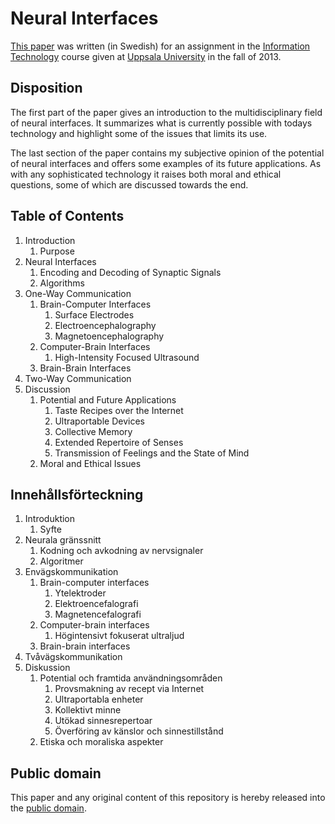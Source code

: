 # Neural Interfaces

[This paper](https://raw.githubusercontent.com/mewpaper/neural_interfaces/master/neurala_gränssnitt.pdf) was written (in Swedish) for an assignment in the [Information Technology] course given at [Uppsala University] in the fall of 2013.

[Information Technology]: https://www.uu.se/en/admissions/master/selma/kursplan/?kKod=1DT051
[Uppsala University]: https://www.uu.se/

## Disposition

The first part of the paper gives an introduction to the multidisciplinary field of neural interfaces. It summarizes what is currently possible with todays technology and highlight some of the issues that limits its use.

The last section of the paper contains my subjective opinion of the potential of neural interfaces and offers some examples of its future applications. As with any sophisticated technology it raises both moral and ethical questions, some of which are discussed towards the end.

## Table of Contents

1. Introduction
	1. Purpose
2. Neural Interfaces
	1. Encoding and Decoding of Synaptic Signals
	2. Algorithms
3. One-Way Communication
	1. Brain-Computer Interfaces
		1. Surface Electrodes
		2. Electroencephalography
		3. Magnetoencephalography
	2. Computer-Brain Interfaces
		1. High-Intensity Focused Ultrasound
	3. Brain-Brain Interfaces
4. Two-Way Communication
5. Discussion
	1. Potential and Future Applications
		1. Taste Recipes over the Internet
		2. Ultraportable Devices
		3. Collective Memory
		4. Extended Repertoire of Senses
		5. Transmission of Feelings and the State of Mind
	2. Moral and Ethical Issues

## Innehållsförteckning

1. Introduktion
	1. Syfte
2. Neurala gränssnitt
	1. Kodning och avkodning av nervsignaler
	2. Algoritmer
3. Envägskommunikation
	1. Brain-computer interfaces
		1. Ytelektroder
		2. Elektroencefalografi
		3. Magnetencefalografi
	2. Computer-brain interfaces
		1. Högintensivt fokuserat ultraljud
	3. Brain-brain interfaces
4. Tvåvägskommunikation
5. Diskussion
	1. Potential och framtida användningsområden
		1. Provsmakning av recept via Internet
		2. Ultraportabla enheter
		3. Kollektivt minne
		4. Utökad sinnesrepertoar
		5. Överföring av känslor och sinnestillstånd
	2. Etiska och moraliska aspekter

## Public domain

This paper and any original content of this repository is hereby released into the [public domain].

[public domain]: https://creativecommons.org/publicdomain/zero/1.0/
